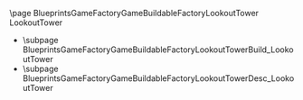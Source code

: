 \page BlueprintsGameFactoryGameBuildableFactoryLookoutTower LookoutTower
- \subpage BlueprintsGameFactoryGameBuildableFactoryLookoutTowerBuild_LookoutTower
- \subpage BlueprintsGameFactoryGameBuildableFactoryLookoutTowerDesc_LookoutTower
